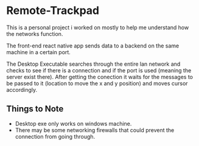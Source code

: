 # Remote-Trackpad
This is a personal project i worked on mostly to help me understand how the networks function. 

The front-end react native app sends data to a backend on the same machine in a certain port. 

The Desktop Executable searches through the entire lan network and checks to see if there is a connection and if the port is used (meaning the server exist there). After getting the conection it waits for the messages to be passed to it (location to move the x and y position) and moves cursor accordingly. 

## Things to Note
  - Desktop exe only works on windows machine. 
  - There may be some networking firewalls that could prevent the connection from going through. 
